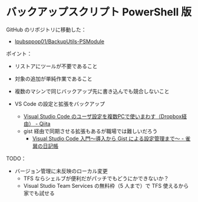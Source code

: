 # バックアップスクリプト PowerShell 版
GitHub のリポジトリに移動した：
- [lpubsppop01/BackupUtils-PSModule](https://github.com/lpubsppop01/BackupUtils-PSModule)

ポイント：
- リストアにツールが不要であること
- 対象の追加が単純作業であること
- 複数のマシンで同じバックアップ先に書き込んでも競合しないこと

- VS Code の設定と拡張をバックアップ
    - [Visual Studio Code のユーザ設定を複数PCで使いまわす（Dropbox経由） - Qiita](http://qiita.com/_meki/items/d8e90fecbfc4b9da89b5)
    - gist 経由で同期させる拡張もあるが職場では難しいだろう
        - [Visual Studio Code 入門～導入から Gist による設定管理まで～ - 雀巽の日記帳](http://necojackarc.hatenablog.com/entry/2017/03/12/184557)

TODO：
- バージョン管理に未反映のローカル変更
    - TFS ならシェルブが便利だがパッチでもどうにかできないか？
    - Visual Studio Team Services の無料枠（5 人まで）で TFS 使えるから家でも試せる